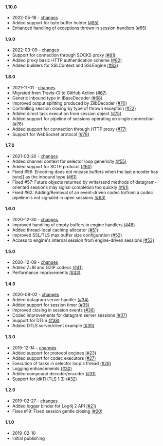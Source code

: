 #### 1.10.0
 - 2022-05-18 - [changes](https://github.com/snf4j/snf4j/compare/v1.9.0...v1.10.0)
 - Added support for byte buffer holder [(#85)](https://github.com/snf4j/snf4j/pull/85)
 - Enhanced handling of exceptions thrown in session handlers [(#86)](https://github.com/snf4j/snf4j/pull/86)

#### 1.9.0
 - 2022-03-09 - [changes](https://github.com/snf4j/snf4j/compare/v1.8.0...v1.9.0)
 - Support for connection through SOCKS proxy [(#81)](https://github.com/snf4j/snf4j/pull/81)
 - Added proxy basic HTTP authentication scheme [(#82)](https://github.com/snf4j/snf4j/pull/82)
 - Added builders for SSLContext and SSLEngine [(#83)](https://github.com/snf4j/snf4j/pull/83)

#### 1.8.0
 - 2021-11-01 - [changes](https://github.com/snf4j/snf4j/compare/v1.7.0...v1.8.0)
 - Migrated from Travis-CI to GitHub Action [(#67)](https://github.com/snf4j/snf4j/pull/67)
 - Generic inbound type in IBaseDecoder [(#68)](https://github.com/snf4j/snf4j/pull/68)
 - Improved output splitting produced by ZlibDecoder [(#70)](https://github.com/snf4j/snf4j/pull/70)
 - Controlling session closing by type of thrown exception [(#72)](https://github.com/snf4j/snf4j/pull/72)
 - Added direct task execution from session object [(#75)](https://github.com/snf4j/snf4j/pull/75)
 - Added support for pipeline of sessions operating on single connection [(#76)](https://github.com/snf4j/snf4j/pull/76)
 - Added support for connection through HTTP proxy [(#77)](https://github.com/snf4j/snf4j/pull/77)
 - Support for WebSocket protocol [(#78)](https://github.com/snf4j/snf4j/pull/78)

#### 1.7.0
 - 2021-03-20 - [changes](https://github.com/snf4j/snf4j/compare/v1.6.0...v1.7.0)
 - Added channel context for selector loop genericity [(#55)](https://github.com/snf4j/snf4j/pull/55)
 - Added support for SCTP protocol [(#60)](https://github.com/snf4j/snf4j/pull/60)
 - Fixed #56: Encoding does not release buffers when the last encoder has byte[] as the inbound type [(#61)](https://github.com/snf4j/snf4j/pull/61)
 - Fixed #57: Future objects returned by write/send methods of datagram-oriented sessions may signal completion too quickly [(#61)](https://github.com/snf4j/snf4j/pull/61)
 - Fixed #62: Adding/Removal of an event-driven codec to/from a codec pipeline is not signaled in open sessions [(#63)](https://github.com/snf4j/snf4j/pull/63)
 
#### 1.6.0
 - 2020-12-30 - [changes](https://github.com/snf4j/snf4j/compare/v1.5.0...v1.6.0)
 - Improved handling of empty buffers in engine handlers [(#48)](https://github.com/snf4j/snf4j/pull/48)
 - Added thread-local caching allocator [(#51)](https://github.com/snf4j/snf4j/pull/51)
 - Improved SSL/TLS max buffer size configuration [(#52)](https://github.com/snf4j/snf4j/pull/52)
 - Access to engine's internal session from engine-driven sessions [(#53)](https://github.com/snf4j/snf4j/pull/53)

#### 1.5.0
 - 2020-12-09 - [changes](https://github.com/snf4j/snf4j/compare/v1.4.0...v1.5.0)
 - Added ZLIB and GZIP codecs [(#41)](https://github.com/snf4j/snf4j/pull/41)
 - Performance improvements [(#43)](https://github.com/snf4j/snf4j/pull/43)

#### 1.4.0
 - 2020-08-02 - [changes](https://github.com/snf4j/snf4j/compare/v1.3.0...v1.4.0)
 - Added datagram server handler [(#34)](https://github.com/snf4j/snf4j/pull/34)
 - Added support for session timer [(#35)](https://github.com/snf4j/snf4j/pull/35)
 - Improved closing in session events [(#36)](https://github.com/snf4j/snf4j/pull/36)
 - Codec improvements for datagram server sessions [(#37)](https://github.com/snf4j/snf4j/pull/37)
 - Support for DTLS [(#38)](https://github.com/snf4j/snf4j/pull/38)
 - Added DTLS server/client example [(#39)](https://github.com/snf4j/snf4j/pull/39)

#### 1.3.0
 - 2019-12-14 - [changes](https://github.com/snf4j/snf4j/compare/v1.2.0...v1.3.0)
 - Added support for protocol engines [(#23)](https://github.com/snf4j/snf4j/pull/23)
 - Added support for codec executors [(#27)](https://github.com/snf4j/snf4j/pull/27)
 - Execution of tasks in selector loop's thread [(#28)](https://github.com/snf4j/snf4j/pull/28)
 - Logging enhancements [(#30)](https://github.com/snf4j/snf4j/pull/30)
 - Added compound decoder/encoder [(#31)](https://github.com/snf4j/snf4j/pull/31)
 - Support for jdk11 (TLS 1.3) [(#32)](https://github.com/snf4j/snf4j/pull/32)
 
#### 1.2.0
 - 2019-02-27 - [changes](https://github.com/snf4j/snf4j/compare/v1.1.0...v1.2.0)
 - Added logger binder for Log4j 2 API [(#21)](https://github.com/snf4j/snf4j/pull/21)
 - Fixes #19: Fixed session gentle closing [(#20)](https://github.com/snf4j/snf4j/pull/20)
 
 #### 1.1.0
 - 2019-02-10 
 - Initial publishing
